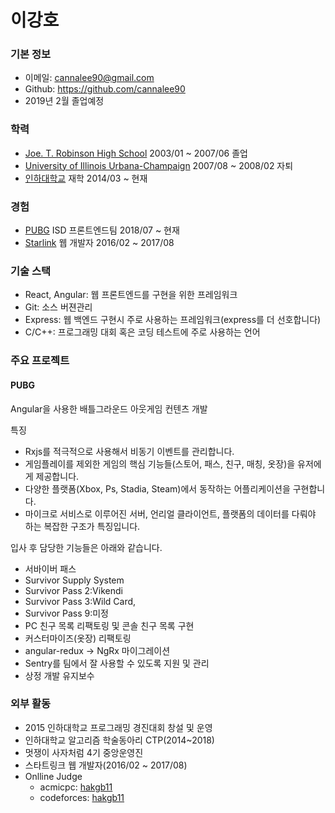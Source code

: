 # 이강호

### 기본 정보

- 이메일: cannalee90@gmail.com
- Github: https://github.com/cannalee90
- 2019년 2월 졸업예정

### 학력
- [Joe. T. Robinson High School](https://rhs.pcssd.org) 2003/01 ~ 2007/06 졸업
- [University of Illinois Urbana-Champaign](http://illinois.edu) 2007/08 ~ 2008/02 자퇴
- [인하대학교](http://www.inha.ac.kr) 재학 2014/03 ~ 현재

### 경험
- [PUBG](https://www.pubg.com/) ISD 프론트엔드팀 2018/07 ~ 현재
- [Starlink](https://startlink.io) 웹 개발자 2016/02 ~ 2017/08

### 기술 스택
- React, Angular: 웹 프론트엔드를 구현을 위한 프레임워크
- Git: 소스 버젼관리
- Express: 웹 백엔드 구현시 주로 사용하는 프레임워크(express를 더 선호합니다)
- C/C++: 프로그래밍 대회 혹은 코딩 테스트에 주로 사용하는 언어

### 주요 프로젝트

#### PUBG

Angular을 사용한 배틀그라운드 아웃게임 컨텐츠 개발

특징
- Rxjs를 적극적으로 사용해서 비동기 이벤트를 관리합니다.
- 게임플레이를 제외한 게임의 핵심 기능들(스토어, 패스, 친구, 매칭, 옷장)을 유저에게 제공합니다.
- 다양한 플랫폼(Xbox, Ps, Stadia, Steam)에서 동작하는 어플리케이션을 구현합니다.
- 마이크로 서비스로 이루어진 서버, 언리얼 클라이언트, 플랫폼의 데이터를 다뤄야 하는 복잡한 구조가 특징입니다.  

입사 후 담당한 기능들은 아래와 같습니다.

- 서바이버 패스
- Survivor Supply System
- Survivor Pass 2:Vikendi
- Survivor Pass 3:Wild Card,
- Survivor Pass 9:미정
- PC 친구 목록 리팩토링 및 콘솔 친구 목록 구현
- 커스터마이즈(옷장) 리팩토링
- angular-redux -> NgRx 마이그레이션
- Sentry를 팀에서 잘 사용할 수 있도록 지원 및 관리
- 상정 개발 유지보수

### 외부 활동
- 2015 인하대학교 프로그래밍 경진대회 창설 및 운영
- 인하대학교 알고리즘 학술동아리 CTP(2014~2018)
- 멋쟁이 사자처럼 4기 중앙운영진
- 스타트링크 웹 개발자(2016/02 ~ 2017/08)
- Onlline Judge
  - acmicpc: [hakgb11](https://www.acmicpc.net/user/hakgb11)
  - codeforces: [hakgb11](http://codeforces.com/profile/hakgb11)
